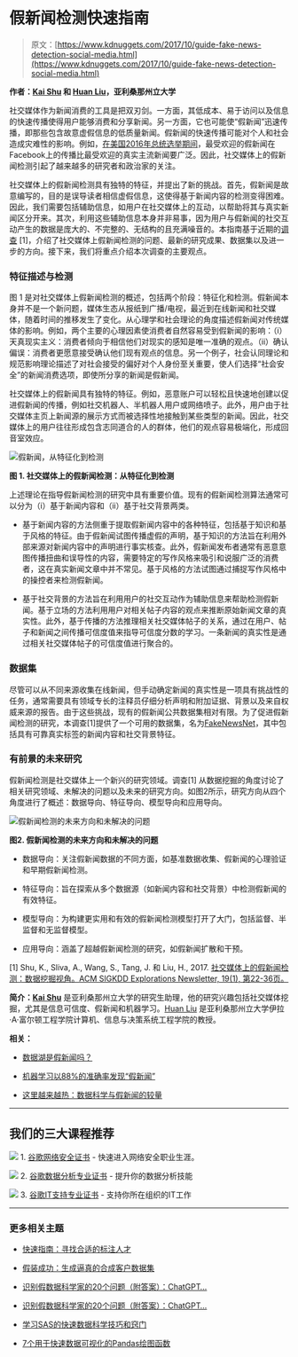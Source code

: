 # 假新闻检测快速指南

> 原文：[https://www.kdnuggets.com/2017/10/guide-fake-news-detection-social-media.html](https://www.kdnuggets.com/2017/10/guide-fake-news-detection-social-media.html)

**作者：[Kai Shu](http://www.public.asu.edu/~skai2/) 和 [Huan Liu](http://www.public.asu.edu/~huanliu/)，亚利桑那州立大学**

社交媒体作为新闻消费的工具是把双刃剑。一方面，其低成本、易于访问以及信息的快速传播使得用户能够消费和分享新闻。另一方面，它也可能使“假新闻”迅速传播，即那些包含故意虚假信息的低质量新闻。假新闻的快速传播可能对个人和社会造成灾难性的影响。例如，[在美国2016年总统选举期间](https://www.buzzfeed.com/craigsilverman/viral-fake-election-news-outperformed-real-news-on-facebook?utm&utm_term=.xcGkVBNoxk#.wwwqW6rpmq)，最受欢迎的假新闻在Facebook上的传播比最受欢迎的真实主流新闻要广泛。因此，社交媒体上的假新闻检测引起了越来越多的研究者和政治家的关注。

社交媒体上的假新闻检测具有独特的特征，并提出了新的挑战。首先，假新闻是故意编写的，目的是误导读者相信虚假信息，这使得基于新闻内容的检测变得困难。因此，我们需要包括辅助信息，如用户在社交媒体上的互动，以帮助将其与真实新闻区分开来。其次，利用这些辅助信息本身并非易事，因为用户与假新闻的社交互动产生的数据是庞大的、不完整的、无结构的且充满噪音的。本指南基于近期的[调查](http://dl.acm.org/citation.cfm?id=3137600) [1]，介绍了社交媒体上假新闻检测的问题、最新的研究成果、数据集以及进一步的方向。接下来，我们将重点介绍本次调查的主要观点。

### 特征描述与检测

图 1 是对社交媒体上假新闻检测的概述，包括两个阶段：特征化和检测。假新闻本身并不是一个新问题，媒体生态从报纸到广播/电视，最近到在线新闻和社交媒体，随着时间的推移发生了变化。从心理学和社会理论的角度描述假新闻对传统媒体的影响。例如，两个主要的心理因素使消费者自然容易受到假新闻的影响：（i）天真现实主义：消费者倾向于相信他们对现实的感知是唯一准确的观点。（ii）确认偏误：消费者更愿意接受确认他们现有观点的信息。另一个例子，社会认同理论和规范影响理论描述了对社会接受的偏好对个人身份至关重要，使人们选择“社会安全”的新闻消费选项，即使所分享的新闻是假新闻。

社交媒体上的假新闻具有独特的特征。例如，恶意账户可以轻松且快速地创建以促进假新闻的传播，例如社交机器人、半机器人用户或网络喷子。此外，用户由于社交媒体主页上新闻源的展示方式而被选择性地接触到某些类型的新闻。因此，社交媒体上的用户往往形成包含志同道合的人的群体，他们的观点容易极端化，形成回音室效应。

![假新闻，从特征化到检测](../Images/af50cf90676dfec9aa0f1b64291b93cd.png)

**图 1\. 社交媒体上的假新闻检测：从特征化到检测**

上述理论在指导假新闻检测的研究中具有重要价值。现有的假新闻检测算法通常可以分为（i）基于新闻内容和（ii）基于社交背景两类。

+   基于新闻内容的方法侧重于提取假新闻内容中的各种特征，包括基于知识和基于风格的特征。由于假新闻试图传播虚假的声明，基于知识的方法旨在利用外部来源对新闻内容中的声明进行事实核查。此外，假新闻发布者通常有恶意意图传播扭曲和误导性的内容，需要特定的写作风格来吸引和说服广泛的消费者，这在真实新闻文章中并不常见。基于风格的方法试图通过捕捉写作风格中的操控者来检测假新闻。

+   基于社交背景的方法旨在利用用户的社交互动作为辅助信息来帮助检测假新闻。基于立场的方法利用用户对相关帖子内容的观点来推断原始新闻文章的真实性。此外，基于传播的方法推理相关社交媒体帖子的关系，通过在用户、帖子和新闻之间传播可信度值来指导可信度分数的学习。一条新闻的真实性是通过相关社交媒体帖子的可信度值进行聚合的。

### 数据集

尽管可以从不同来源收集在线新闻，但手动确定新闻的真实性是一项具有挑战性的任务，通常需要具有领域专长的注释员仔细分析声明和附加证据、背景以及来自权威来源的报告。由于这些挑战，现有的假新闻公共数据集相对有限。为了促进假新闻检测的研究，本调查[1]提供了一个可用的数据集，名为[FakeNewsNet](https://github.com/KaiDMML/FakeNewsNet)，其中包括具有可靠真实标签的新闻内容和社交背景特征。

### 有前景的未来研究

假新闻检测是社交媒体上一个新兴的研究领域。调查[1] 从数据挖掘的角度讨论了相关研究领域、未解决的问题以及未来的研究方向。如图2所示，研究方向从四个角度进行了概述：数据导向、特征导向、模型导向和应用导向。

![假新闻检测的未来方向和未解决的问题](../Images/3a7e5efeba903c8e9191ac394f672cd3.png)

**图2\. 假新闻检测的未来方向和未解决的问题**

+   数据导向：关注假新闻数据的不同方面，如基准数据收集、假新闻的心理验证和早期假新闻检测。

+   特征导向：旨在探索从多个数据源（如新闻内容和社交背景）中检测假新闻的有效特征。

+   模型导向：为构建更实用和有效的假新闻检测模型打开了大门，包括监督、半监督和无监督模型。

+   应用导向：涵盖了超越假新闻检测的研究，如假新闻扩散和干预。

[1] Shu, K., Sliva, A., Wang, S., Tang, J. 和 Liu, H., 2017\. [社交媒体上的假新闻检测：数据挖掘视角。ACM SIGKDD Explorations Newsletter, 19(1), 第22-36页。](http://dl.acm.org/citation.cfm?id=3137600)

**简介：[Kai Shu](http://www.public.asu.edu/~skai2/)** 是亚利桑那州立大学的研究生助理，他的研究兴趣包括社交媒体挖掘，尤其是信息可信度、假新闻和机器学习。[Huan Liu](http://www.public.asu.edu/~huanliu/) 是亚利桑那州立大学伊拉·A·富尔顿工程学院计算机、信息与决策系统工程学院的教授。

**相关：**

+   [数据湖是假新闻吗？](/2017/09/data-lakes-fake-news.html)

+   [机器学习以88%的准确率发现“假新闻”](/2017/04/machine-learning-fake-news-accuracy.html)

+   [这里越来越热：数据科学与假新闻的较量](/2017/03/getting-hot-here-data-science-vs-fake-news.html)

* * *

## 我们的三大课程推荐

![](../Images/0244c01ba9267c002ef39d4907e0b8fb.png) 1\. [谷歌网络安全证书](https://www.kdnuggets.com/google-cybersecurity) - 快速进入网络安全职业生涯。

![](../Images/e225c49c3c91745821c8c0368bf04711.png) 2\. [谷歌数据分析专业证书](https://www.kdnuggets.com/google-data-analytics) - 提升你的数据分析技能

![](../Images/0244c01ba9267c002ef39d4907e0b8fb.png) 3\. [谷歌IT支持专业证书](https://www.kdnuggets.com/google-itsupport) - 支持你所在组织的IT工作

* * *

### 更多相关主题

+   [快速指南：寻找合适的标注人才](https://www.kdnuggets.com/2022/04/quick-guide-find-right-minds-annotation.html)

+   [假装成功：生成逼真的合成客户数据集](https://www.kdnuggets.com/2022/01/fake-realistic-synthetic-customer-datasets-projects.html)

+   [识别假数据科学家的20个问题（附答案）：ChatGPT…](https://www.kdnuggets.com/2023/01/20-questions-detect-fake-data-scientists-chatgpt-1.html)

+   [识别假数据科学家的20个问题（附答案）：ChatGPT…](https://www.kdnuggets.com/2023/02/20-questions-detect-fake-data-scientists-chatgpt-2.html)

+   [学习SAS的快速数据科学技巧和窍门](https://www.kdnuggets.com/2022/05/sas-quick-data-science-tips-tricks-learn.html)

+   [7个用于快速数据可视化的Pandas绘图函数](https://www.kdnuggets.com/7-pandas-plotting-functions-for-quick-data-visualization)
